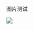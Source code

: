 图片测试

![](https://note.youdao.com/yws/api/personal/file/WEBc22efff404e69bf414e4238f4446f529?method=getImage&version=148&cstk=IJQUO29T)